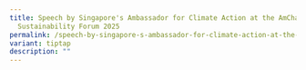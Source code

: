 ```yaml
---
title: Speech by Singapore's Ambassador for Climate Action at the AmChamSG
  Sustainability Forum 2025
permalink: /speech-by-singapore-s-ambassador-for-climate-action-at-the-amchamsg-sustainability-forum-2025/
variant: tiptap
description: ""
---
```

